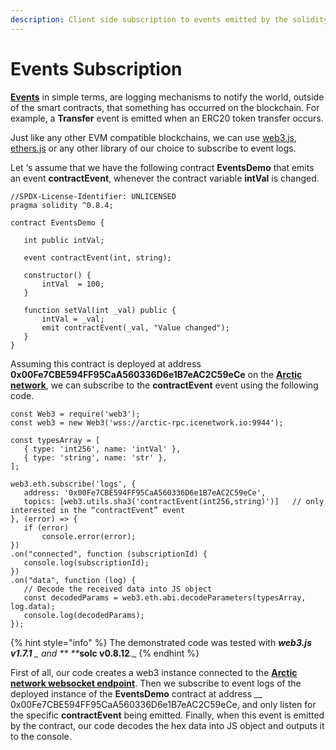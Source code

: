 ```yaml
---
description: Client side subscription to events emitted by the solidity smart contracts
---
```


# Events Subscription

[**Events**](https://docs.soliditylang.org/en/develop/contracts.html?highlight=events#events) in simple terms, are logging mechanisms to notify the world, outside of the smart contracts, that something has occurred on the blockchain. For example, a **Transfer** event is emitted when an ERC20 token transfer occurs.

Just like any other EVM compatible blockchains, we can use [web3.js](https://web3js.readthedocs.io/), [ethers.js](https://docs.ethers.io/) or any other library of our choice to subscribe to event logs.

Let ‘s assume that we have the following contract **EventsDemo** that emits an event **contractEvent**, whenever the contract variable **intVal** is changed.

```
//SPDX-License-Identifier: UNLICENSED
pragma solidity ^0.8.4;
 
contract EventsDemo {
 
   int public intVal;
 
   event contractEvent(int, string);
 
   constructor() {
       intVal  = 100;
   }
 
   function setVal(int _val) public {
       intVal = _val;
       emit contractEvent(_val, "Value changed");
   }
}
```

Assuming this contract is deployed at address **0x00Fe7CBE594FF95CaA560336D6e1B7eAC2C59eCe** on the [**Arctic network**](../../ice-testnet-details/network-endpoints/), we can subscribe to the **contractEvent** event using the following code.

```
const Web3 = require('web3');
const web3 = new Web3('wss://arctic-rpc.icenetwork.io:9944');
 
const typesArray = [
   { type: 'int256', name: 'intVal' },
   { type: 'string', name: 'str' },
];
 
web3.eth.subscribe('logs', {
   address: '0x00Fe7CBE594FF95CaA560336D6e1B7eAC2C59eCe',
   topics: [web3.utils.sha3('contractEvent(int256,string)')]   // only interested in the “contractEvent” event
}, (error) => {
   if (error)
       console.error(error);
})
.on("connected", function (subscriptionId) {
   console.log(subscriptionId);
})
.on("data", function (log) {
   // Decode the received data into JS object
   const decodedParams = web3.eth.abi.decodeParameters(typesArray, log.data);
   console.log(decodedParams);
});
```

{% hint style="info" %}
The demonstrated code was tested with _**web3.js v1.7.1** _ and ** **_**solc v0.8.12**._
{% endhint %}

First of all, our code creates a web3 instance connected to the [**Arctic network websocket endpoint**](../../ice-testnet-details/network-endpoints/#network-details). Then we subscribe to event logs of the deployed instance of the **EventsDemo** contract at address __ 0x00Fe7CBE594FF95CaA560336D6e1B7eAC2C59eCe, and only listen for the specific **contractEvent** being emitted. Finally, when this event is emitted by the contract, our code decodes the hex data into JS object and outputs it to the console.
